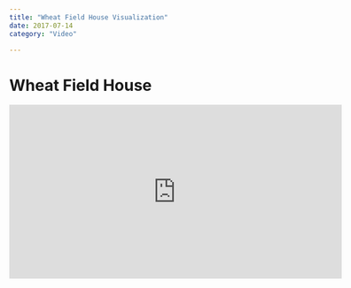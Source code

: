 ```yaml
---
title: "Wheat Field House Visualization"
date: 2017-07-14
category: "Video"

---
```


# Wheat Field House

<iframe width="600" height="315" src="https://www.youtube-nocookie.com/embed/0yiPprc8u84" frameborder="0" allow="accelerometer; autoplay; encrypted-media; gyroscope; picture-in-picture" allowfullscreen></iframe>